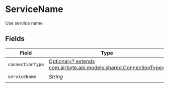 # ServiceName

Use service name


## Fields

| Field                                                                                                     | Type                                                                                                      | Required                                                                                                  | Description                                                                                               |
| --------------------------------------------------------------------------------------------------------- | --------------------------------------------------------------------------------------------------------- | --------------------------------------------------------------------------------------------------------- | --------------------------------------------------------------------------------------------------------- |
| `connectionType`                                                                                          | [Optional<? extends com.airbyte.api.models.shared.ConnectionType>](../../models/shared/ConnectionType.md) | :heavy_minus_sign:                                                                                        | N/A                                                                                                       |
| `serviceName`                                                                                             | *String*                                                                                                  | :heavy_check_mark:                                                                                        | N/A                                                                                                       |